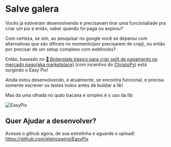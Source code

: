 # Salve galera
Vocês já estiveram desenvolvendo e precisavam tirar uma funcionaliade pra criar um pix e então, saber quando foi paga ou expirou?

Com certeza, se sim, ao pesquisar no google você se deparou com alternativas que são dificeis no momento(por precisarem de cnpj), ou então por precisar de um setup complexo com webhooks?

Então, baseado no [🌟 Boilerplate básico para criar split de pagamento no mercado pago(aka marketplace)](https://www.tabnews.com.br/founty/boilerplate-basico-para-criar-split-de-pagamento-no-mercado-pagoaka-marketplace)  (com incentivo do [ChristoPy](https://www.tabnews.com.br/ChristoPy)) está surgindo o Easy Pix!

Ainda estou desenvolvendo, e atualmente, se encontra funcional, e precisa somente escrever os testes todos antes de buildar a lib! 

Mas da uma olhada no quão bacana e simples é o uso da lib:

![EasyPix](https://i.imgur.com/KKXSaSq.png "EasyPix")

## Quer Ajudar a desenvolver?
Acesse o github agora, de sua estrelinha e aguarde o upload!
https://github.com/eletroswing/EasyPix
